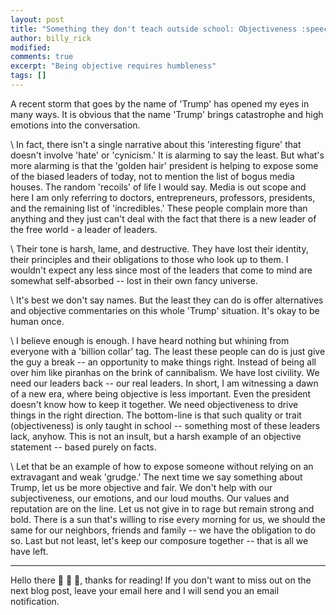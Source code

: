 ```yaml
---
layout: post
title: "Something they don't teach outside school: Objectiveness :speech_balloon:"
author: billy_rick
modified: 
comments: true
excerpt: "Being objective requires humbleness"
tags: []
---
```


A recent storm that goes by the name of 'Trump' has opened my eyes in many ways. It is obvious that the name 'Trump' brings catastrophe and high emotions into the conversation. 

\\
In fact, there isn't a single narrative about this 'interesting figure' that doesn't involve 'hate' or 'cynicism.' It is alarming to say the least. But what's more alarming is that the 'golden hair' president is helping to expose some of the biased leaders of today, not to mention the list of bogus media houses. The random 'recoils' of life I would say. Media is out scope and here I am only referring to doctors, entrepreneurs, professors, presidents, and the remaining list of 'incredibles.' These people complain more than anything and they just can't deal with the fact that there is a new leader of the free world - a leader of leaders.

\\
Their tone is harsh, lame, and destructive. They have lost their identity, their principles and their obligations to those who look up to them. I wouldn't expect any less since most of the leaders that come to mind are somewhat self-absorbed -- lost in their own fancy universe. 

\\
It's best we don't say names. But the least they can do is offer alternatives and objective commentaries on this whole 'Trump' situation. It's okay to be human once. 

\\
I believe enough is enough. I have heard nothing but whining from everyone with a 'billion collar' tag. The least these people can do is just give the guy a break -- an opportunity to make things right. Instead of being all over him like piranhas on the brink of cannibalism. We have lost civility. We need our leaders back -- our real leaders. In short, I am witnessing a dawn of a new era, where being objective is less important. Even the president doesn't know how to keep it together. We need objectiveness to drive things in the right direction. The bottom-line is that such quality or trait (objectiveness) is only taught in school -- something most of these leaders lack, anyhow. This is not an insult, but a harsh example of an objective statement -- based purely on facts. 

\\
Let that be an example of how to expose someone without relying on an extravagant and weak 'grudge.'  The next time we say something about Trump, let us be more objective and fair. We don't help with our subjectiveness, our emotions, and our loud mouths. Our values and reputation are on the line. Let us not give in to rage but remain strong and bold. There is a sun that's willing to rise every morning for us, we should the same for our neighbors, friends and family -- we have the obligation to do so. Last but not least, let's keep our composure together -- that is all we have left. 


---
Hello there :wave: :wave: :wave:, thanks for reading! If you don't want to miss out on the next blog post, leave your email here and I will send you an email notification. 